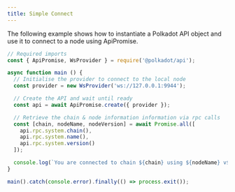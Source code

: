 ```yaml
---
title: Simple Connect
---
```


The following example shows how to instantiate a Polkadot API object and use it to connect to a node using ApiPromise.

```javascript
// Required imports
const { ApiPromise, WsProvider } = require('@polkadot/api');

async function main () {
  // Initialise the provider to connect to the local node
  const provider = new WsProvider('ws://127.0.0.1:9944');

  // Create the API and wait until ready
  const api = await ApiPromise.create({ provider });

  // Retrieve the chain & node information information via rpc calls
  const [chain, nodeName, nodeVersion] = await Promise.all([
    api.rpc.system.chain(),
    api.rpc.system.name(),
    api.rpc.system.version()
  ]);

  console.log(`You are connected to chain ${chain} using ${nodeName} v${nodeVersion}`);
}

main().catch(console.error).finally(() => process.exit());
```
